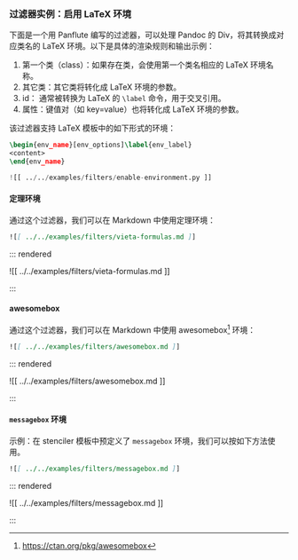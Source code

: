 ### 过滤器实例：启用 LaTeX 环境

下面是一个用 Panflute 编写的过滤器，可以处理 Pandoc 的 Div，将其转换成对应类名的 LaTeX 环境。以下是具体的渲染规则和输出示例：

1. 第一个类（class）：如果存在类，会使用第一个类名相应的 LaTeX 环境名称。
2. 其它类：其它类将转化成 LaTeX 环境的参数。
3. id： 通常被转换为 LaTeX 的 `\label` 命令，用于交叉引用。
4. 属性：键值对（如 key=value）也将转化成 LaTeX 环境的参数。

该过滤器支持 LaTeX 模板中的如下形式的环境：

```latex
\begin{env_name}[env_options]\label{env_label}
<content>
\end{env_name}
```

```python
![[ ../../examples/filters/enable-environment.py ]]
```

#### 定理环境

通过这个过滤器，我们可以在 Markdown 中使用定理环境：

```markdown
![[ ../../examples/filters/vieta-formulas.md ]]
```

::: rendered

![[ ../../examples/filters/vieta-formulas.md ]]

:::

#### awesomebox

通过这个过滤器，我们可以在 Markdown 中使用 awesomebox[^awesomebox] 环境：

[^awesomebox]: <https://ctan.org/pkg/awesomebox>

```markdown
![[ ../../examples/filters/awesomebox.md ]]
```

::: rendered

![[ ../../examples/filters/awesomebox.md ]]

:::

#### `messagebox` 环境

示例：在 stenciler 模板中预定义了 `messagebox` 环境，我们可以按如下方法使用。

```markdown
![[ ../../examples/filters/messagebox.md ]]
```

::: rendered

![[ ../../examples/filters/messagebox.md ]]

:::


